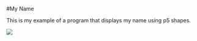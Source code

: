 #My Name

This is my example of a program that displays my name using p5 shapes.

![](https://raw.githubusercontent.com/lminsky/9th-Grade-CS/master/Classwork/2016-11-11_name/output.png)
